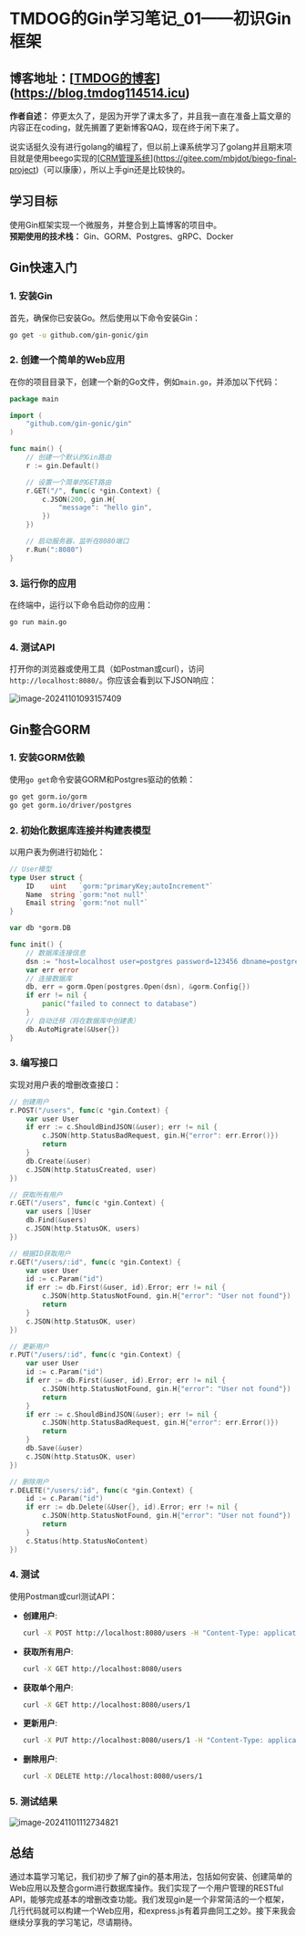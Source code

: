 # TMDOG的Gin学习笔记_01——初识Gin框架

## 博客地址：[[TMDOG的博客](https://blog.tmdog114514.icu/)](https://blog.tmdog114514.icu)

**作者自述：** 
	停更太久了，是因为开学了课太多了，并且我一直在准备上篇文章的内容正在coding，就先搁置了更新博客QAQ，现在终于闲下来了。

​	说实话挺久没有进行golang的编程了，但以前上课系统学习了golang并且期末项目就是使用beego实现的[[CRM管理系统](https://gitee.com/mbjdot/biego-final-project)](https://gitee.com/mbjdot/biego-final-project)（可以康康），所以上手gin还是比较快的。

## 学习目标

使用Gin框架实现一个微服务，并整合到上篇博客的项目中。  
**预期使用的技术栈：** Gin、GORM、Postgres、gRPC、Docker

## Gin快速入门

### 1. 安装Gin

首先，确保你已安装Go。然后使用以下命令安装Gin：

```bash
go get -u github.com/gin-gonic/gin
```

### 2. 创建一个简单的Web应用

在你的项目目录下，创建一个新的Go文件，例如`main.go`，并添加以下代码：

```go
package main

import (
	"github.com/gin-gonic/gin"
)

func main() {
	// 创建一个默认的Gin路由
	r := gin.Default()

	// 设置一个简单的GET路由
	r.GET("/", func(c *gin.Context) {
		c.JSON(200, gin.H{
			"message": "hello gin",
		})
	})

	// 启动服务器，监听在8080端口
	r.Run(":8080")
}
```

### 3. 运行你的应用

在终端中，运行以下命令启动你的应用：

```bash
go run main.go
```

### 4. 测试API

打开你的浏览器或使用工具（如Postman或curl），访问 `http://localhost:8080/`。你应该会看到以下JSON响应：

![image-20241101093157409](https://github.com/user-attachments/assets/450d77dd-577b-44dc-8c7e-c5f4cfd6695e)

## Gin整合GORM



### 1. 安装GORM依赖

使用`go get`命令安装GORM和Postgres驱动的依赖：

```bash
go get gorm.io/gorm
go get gorm.io/driver/postgres
```

### 2. 初始化数据库连接并构建表模型

以用户表为例进行初始化：

```go
// User模型
type User struct {
	ID    uint   `gorm:"primaryKey;autoIncrement"`
	Name  string `gorm:"not null"`
	Email string `gorm:"not null"`
}

var db *gorm.DB

func init() {
	// 数据库连接信息
	dsn := "host=localhost user=postgres password=123456 dbname=postgres port=5432 sslmode=disable TimeZone=Asia/Shanghai"
	var err error
	// 连接数据库
	db, err = gorm.Open(postgres.Open(dsn), &gorm.Config{})
	if err != nil {
		panic("failed to connect to database")
	}
	// 自动迁移（将在数据库中创建表）
	db.AutoMigrate(&User{})
}
```

### 3. 编写接口

实现对用户表的增删改查接口：

```go
// 创建用户
r.POST("/users", func(c *gin.Context) {
	var user User
	if err := c.ShouldBindJSON(&user); err != nil {
		c.JSON(http.StatusBadRequest, gin.H{"error": err.Error()})
		return
	}
	db.Create(&user)
	c.JSON(http.StatusCreated, user)
})

// 获取所有用户
r.GET("/users", func(c *gin.Context) {
	var users []User
	db.Find(&users)
	c.JSON(http.StatusOK, users)
})

// 根据ID获取用户
r.GET("/users/:id", func(c *gin.Context) {
	var user User
	id := c.Param("id")
	if err := db.First(&user, id).Error; err != nil {
		c.JSON(http.StatusNotFound, gin.H{"error": "User not found"})
		return
	}
	c.JSON(http.StatusOK, user)
})

// 更新用户
r.PUT("/users/:id", func(c *gin.Context) {
	var user User
	id := c.Param("id")
	if err := db.First(&user, id).Error; err != nil {
		c.JSON(http.StatusNotFound, gin.H{"error": "User not found"})
		return
	}
	if err := c.ShouldBindJSON(&user); err != nil {
		c.JSON(http.StatusBadRequest, gin.H{"error": err.Error()})
		return
	}
	db.Save(&user)
	c.JSON(http.StatusOK, user)
})

// 删除用户
r.DELETE("/users/:id", func(c *gin.Context) {
	id := c.Param("id")
	if err := db.Delete(&User{}, id).Error; err != nil {
		c.JSON(http.StatusNotFound, gin.H{"error": "User not found"})
		return
	}
	c.Status(http.StatusNoContent)
})
```

### 4. 测试

使用Postman或curl测试API：

- **创建用户**:

  ```bash
  curl -X POST http://localhost:8080/users -H "Content-Type: application/json" -d '{"name":"Alice", "email":"alice@example.com"}'
  ```

- **获取所有用户**:

  ```bash
  curl -X GET http://localhost:8080/users
  ```

- **获取单个用户**:

  ```bash
  curl -X GET http://localhost:8080/users/1
  ```

- **更新用户**:

  ```bash
  curl -X PUT http://localhost:8080/users/1 -H "Content-Type: application/json" -d '{"name":"Alice Updated", "email":"alice.updated@example.com"}'
  ```

- **删除用户**:

  ```bash
  curl -X DELETE http://localhost:8080/users/1
  ```

### 5. 测试结果

![image-20241101112734821](https://github.com/user-attachments/assets/71ce4d86-c427-4a30-b7c9-f16226629ab4)


## 总结

通过本篇学习笔记，我们初步了解了gin的基本用法，包括如何安装、创建简单的Web应用以及整合gorm进行数据库操作。我们实现了一个用户管理的RESTful API，能够完成基本的增删改查功能。我们发现gin是一个非常简洁的一个框架，几行代码就可以构建一个Web应用，和express.js有着异曲同工之妙。接下来我会继续分享我的学习笔记，尽请期待。